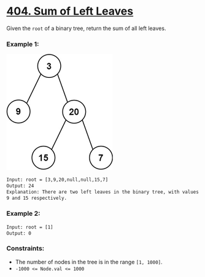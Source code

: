 # [404. Sum of Left Leaves](https://leetcode.com/problems/sum-of-left-leaves/)

Given the `root` of a binary tree, return the sum of all left leaves.


### Example 1:
![leftsum-tree.jpg](leftsum-tree.jpg)
```
Input: root = [3,9,20,null,null,15,7]
Output: 24
Explanation: There are two left leaves in the binary tree, with values 9 and 15 respectively.
```

### Example 2:
```
Input: root = [1]
Output: 0
```

### Constraints:

- The number of nodes in the tree is in the range `[1, 1000]`.
- `-1000 <= Node.val <= 1000`

